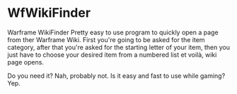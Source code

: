 # WfWikiFinder
Warframe WikiFinder
Pretty easy to use program to quickly open a page from ther Warframe Wiki.
First you're going to be asked for the item category, after that you're asked for the starting letter of your item, then you just have to choose your desired item from a numbered list et voilà, wiki page opens.

Do you need it? Nah, probably not. 
Is it easy and fast to use while gaming? Yep.
